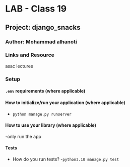 # LAB - Class 19

## Project: django_snacks

### Author: Mohammad alhanoti

### Links and Resource

asac lectures

### Setup

#### `.env` requirements (where applicable)

#### How to initialize/run your application (where applicable)

- `python manage.py runserver`

#### How to use your library (where applicable)
-only run the app

#### Tests

- How do you run tests?
-`python3.10 manage.py test`
